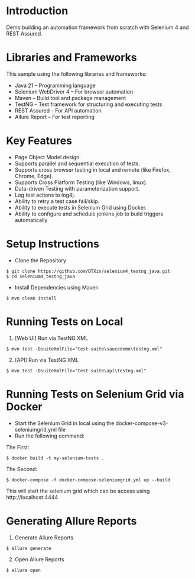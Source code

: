 # Introduction
Demo building an automation framework from scratch with Selenium 4 and REST Assured.

# Libraries and Frameworks
This sample using the following libraries and frameworks:
- Java 21 – Programming language
- Selenium WebDriver 4 – For browser automation
- Maven – Build tool and package management
- TestNG – Test framework for structuring and executing tests
- REST Assured – For API automation
- Allure Report – For test reporting

# Key Features
- Page Object Model design.
- Supports parallel and sequential execution of tests.
- Supports cross browser testing in local and remote (like Firefox, Chrome, Edge).
- Supports Cross Platform Testing (like Windows, linux).
- Data-driven Testing with parameterization support.
- Log test actions to log4j.
- Ability to retry a test case fail/skip.
- Ability to execute tests in Selenium Grid using Docker.
- Ability to configure and schedule jenkins job to build triggers automatically

# Setup Instructions
- Clone the Repository
```
$ git clone https://github.com/DTXin/selenium4_testng_java.git
$ cd selenium4_testng_java    
```
- Install Dependencies using Maven
```
$ mvn clean install
```
# Running Tests on Local
1. [Web UI] Run via TestNG XML
```
$ mvn test -DsuiteXmlFile="test-suite\saucedemo\testng.xml" 
```
2. [API] Run via TestNG XML
```
$ mvn test -DsuiteXmlFile="test-suite\api\testng.xml" 
```

# Running Tests on Selenium Grid via Docker
- Start the Selenium Grid in local using the docker-compose-v3-seleniumgrid.yml file
- Run the following command:

The First:
```
$ docker build -t my-selenium-tests .
```
The Second:
```
$ docker-compose -f docker-compose-seleniumgrid.yml up --build
```

This will start the selenium grid which can be access using http://localhost:4444

# Generating Allure Reports
1. Generate Allure Reports
```
$ allure generate
```

2. Open Allure Reports
```
$ allure open
```